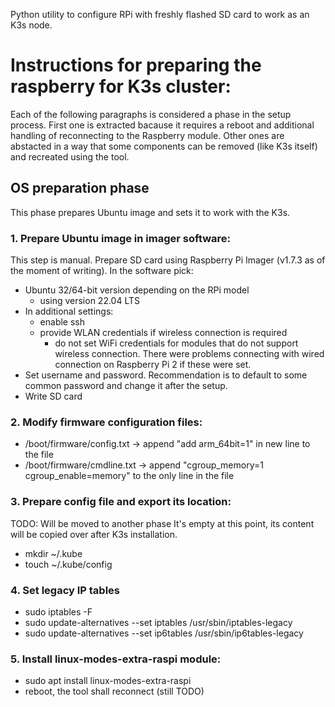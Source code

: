 Python utility to configure RPi with freshly flashed SD card to work as an K3s node.

# Instructions for preparing the raspberry for K3s cluster:
Each of the following paragraphs is considered a phase in the setup process.
First one is extracted bacause it requires a reboot and additional handling of
reconnecting to the Raspberry module. Other ones are abstacted in a way that some
components can be removed (like K3s itself) and recreated using the tool.

## OS preparation phase
This phase prepares Ubuntu image and sets it to work with the K3s.

### 1. Prepare Ubuntu image in imager software:
This step is manual. Prepare SD card using Raspberry Pi Imager (v1.7.3 as of the moment of writing).
In the software pick:
- Ubuntu 32/64-bit version depending on the RPi model
    - using version 22.04 LTS
- In additional settings:
    - enable ssh
    - provide WLAN credentials if wireless connection is required
        - do not set WiFi credentials for modules that do not support wireless connection. There were problems connecting with wired connection on Raspberry Pi 2 if these were set.
- Set username and password. Recommendation is to default to some common password and change it after the setup.
- Write SD card

### 2. Modify firmware configuration files:
- /boot/firmware/config.txt -> append "add arm_64bit=1" in new line to the file
- /boot/firmware/cmdline.txt -> append "cgroup_memory=1 cgroup_enable=memory" to the only line in the file

### 3. Prepare config file and export its location:
TODO: Will be moved to another phase
It's empty at this point, its content will be copied over after K3s installation.
- mkdir ~/.kube
- touch ~/.kube/config

### 4. Set legacy IP tables
- sudo iptables -F
- sudo update-alternatives --set iptables /usr/sbin/iptables-legacy
- sudo update-alternatives --set ip6tables /usr/sbin/ip6tables-legacy

### 5. Install linux-modes-extra-raspi module:
- sudo apt install linux-modes-extra-raspi
- reboot, the tool shall reconnect (still TODO)
